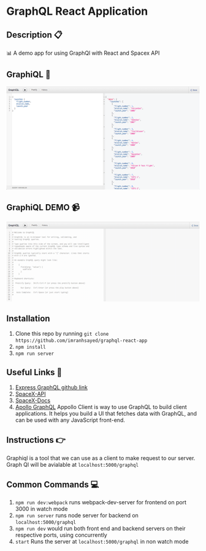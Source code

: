 # GraphQL React Application

## Description :clipboard:
:bar_chart: A demo app for using GraphQl with React and Spacex API

## GraphiQL :black_square_button:

![](graphiql.png)

## GraphiQL DEMO :video_camera:

![](GraphiQL-demo.gif)


## Installation

1. Clone this repo by running `git clone https://github.com/imranhsayed/graphql-react-app`
2. `npm install`
3. `npm run server`

## Useful Links :link:

1. [Express GraphQL github link](https://github.com/graphql/express-graphql)
2. [SpaceX-API](https://github.com/r-spacex/SpaceX-API)
3. [SpaceX-Docs](https://docs.spacexdata.com/)
4. [Apollo GraphQL](https://www.apollographql.com/docs/react/) 
Appollo Client is way to use GraphQL to build client applications. It helps you build a UI that fetches data with GraphQL, and can be used with any JavaScript front-end.


## Instructions :point_right:

Graphiql is a tool that we can use as a client to make request to our server.
Graph Ql will be avialable at `localhost:5000/graphql`

## Common Commands :computer:

1. `npm run dev:webpack` runs webpack-dev-server for frontend on port 3000 in watch mode 
2. `npm run server` runs node server for backend on `localhost:5000/graphql`
3. `npm run dev` would run both front end and backend servers on their respective ports, using concurrently
4. `start` Runs the server at `localhost:5000/graphql` in non watch mode
